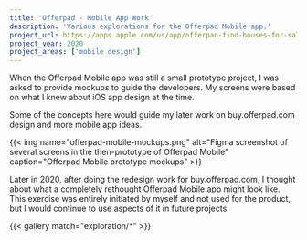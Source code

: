 ```yaml
---
title: 'Offerpad - Mobile App Work'
description: 'Various explorations for the Offerpad Mobile app.'
project_url: https://apps.apple.com/us/app/offerpad-find-houses-for-sale/id1354052452
project_year: 2020
project_areas: ['mobile design']
---
```


When the Offerpad Mobile app was still a small prototype project, I was asked to provide mockups to guide the developers. My screens were based on what I knew about iOS app design at the time.

Some of the concepts here would guide my later work on buy.offerpad.com design and more mobile app ideas.

{{< img name="offerpad-mobile-mockups.png" alt="Figma screenshot of several screens in the then-prototype of Offerpad Mobile" caption="Offerpad Mobile prototype mockups" >}}

Later in 2020, after doing the redesign work for buy.offerpad.com, I thought about what a completely rethought Offerpad Mobile app might look like. This exercise was entirely initiated by myself and not used for the product, but I would continue to use aspects of it in future projects.

{{< gallery match="exploration/*" >}}
